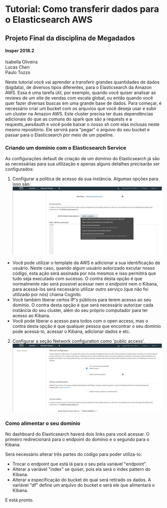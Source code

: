# Tutorial: Como transferir dados para o Elasticsearch AWS
## Projeto Final da disciplina de Megadados
#### Insper 2018.2
Isabella Oliveira <br>
Lucas Chen <br>
Paulo Tozzo <br>

  Neste tutorial você vai aprender a transferir grandes quantidades de dados (bigdata), de diversos tipos diferentes, para o Elasticsearch da Amazon AWS. Essa é uma tarefa útil, por exemplo, quando você quiser analisar as reviews de um site de vendas com escala global, ou então quando você quer fazer diversas buscas em uma grande base de dados.
Para começar, é necessário criar um bucket com os arquvios que você deseja usar e subir um cluster na Amazon AWS. Este cluster precisa ter duas dependências adicionais do que as comuns do spark que são a requests e a requests_aws4auth e você pode baixar o nosso sh com elas inclusas neste mesmo repositório. Ele servirá para "pegar" o arquivo do seu bucket e passar para o Elasticsearch por meio de um pipeline.

 ### Criando um domínio com o Elasticsearch Service
 
  As configurações default de criação de um domínio do Elasticsearch já são as necessárias para sua utilização e apenas alguns detalhes precisarão ser configurados:
  1. Configurar a política de acesso da sua instância. Algumas opções para isso são:<br>
  ![politicadeacesso](imgs/politicadeacesso.jpeg)
  
  - Você pode utilizar o template da AWS e adicionar a sua identificação de usuário. Neste caso, quando algum usuário autorizado excutar nosso código, esta ação será assinada por nós mesmos e isso permitirá que tudo seja executado com sucesso. O contra desta opção é que normalmente não será possível acessar nem o endpoint nem o Kibana, para acessá-los será necessário utilizar outro serviço (que não foi utilizado por nós) chama Cognito.
  - Você também liberar certos IP's públicos para terem acesso ao seu domínio. O contra desta opção é que será necessário autorizar cada instância do seu cluster, além do seu próprio computador para ter acesso ao Kibana.
  - Você pode liberar o acesso para todos com o open access, mas o contra desta opção é que qualquer pessoa que encontrar o seu domínio pode acessá-lo, acessar o Kibana, adicionar dados e etc.
  
  2. Configurar a seção Network configuration como 'public access'.<br>
  ![network](imgs/network.png)
  
### Como alimentar o seu domínio

  No dashboard do Elasticsearch haverá dois links para você acessar. O primeiro redirecionará para o endpoint do domínio e o segundo para o Kibana. 
  
  Será necessário alterar três partes do código para poder utiliza-lo:
  - Trocar o endpoint que está lá para o seu pela variável "endpoint".
  - Alterar a variável "index" se quiser, pois ela será o index pattern do Kibana.
  - Alterar a especificação do bucket do qual será retirado os dados. A variável "df" define um arquivo do bucket e será ele que alimentará o Kibana. 
  
  E está pronto.
